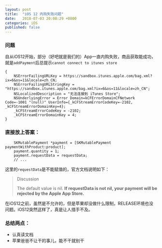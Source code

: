 ```yaml
---
layout: post
title:  "iOS 12 内购失败问题"
date:   2018-07-03 20:08:29 +0800
categories: iOS
published: false
---
```


### 问题

自从iOS12开始，部分（好吧就是我们的）App一直内购失败，商品获取能成功，就是`addPayment`后总提示`cannot connect to itunes store`


```
{
    NSErrorFailingURLKey = https://sandbox.itunes.apple.com/bag.xml?ix=6&os=11&locale=zh_CN;
    NSErrorFailingURLStringKey = "https://sandbox.itunes.apple.com/bag.xml?ix=6&os=11&locale=zh_CN";
    NSLocalizedDescription = "无法连接到 iTunes Store";
    NSUnderlyingError = Error Domain=kCFErrorDomainCFNetwork Code=-1001 "(null)" UserInfo={_kCFStreamErrorCodeKey=-2102, _kCFStreamErrorDomainKey=4};
    _kCFStreamErrorCodeKey = -2102;
    _kCFStreamErrorDomainKey = 4;
}
```

### 直接放上答案：

```objc
    SKMutablePayment *payment = [SKMutablePayment paymentWithProduct:product];
    payment.quantity = 1;
    payment.requestData = requestData;
    // ...
```

这里的`requestData`是不能赋值的，官方文档说明如下：

> Discussion
> 
> The default value is nil. **If requestData is not nil, your payment will be rejected by the Apple App Store.**

在iOS12之前，虽然是不允许的，但是苹果却没做什么限制，RELEASE环境也没问题。iOS12突然这样了，真是让人措手不及。

### 总结两点：

* 认真读文档
* 苹果爸爸不让干的事儿，能不干就别干